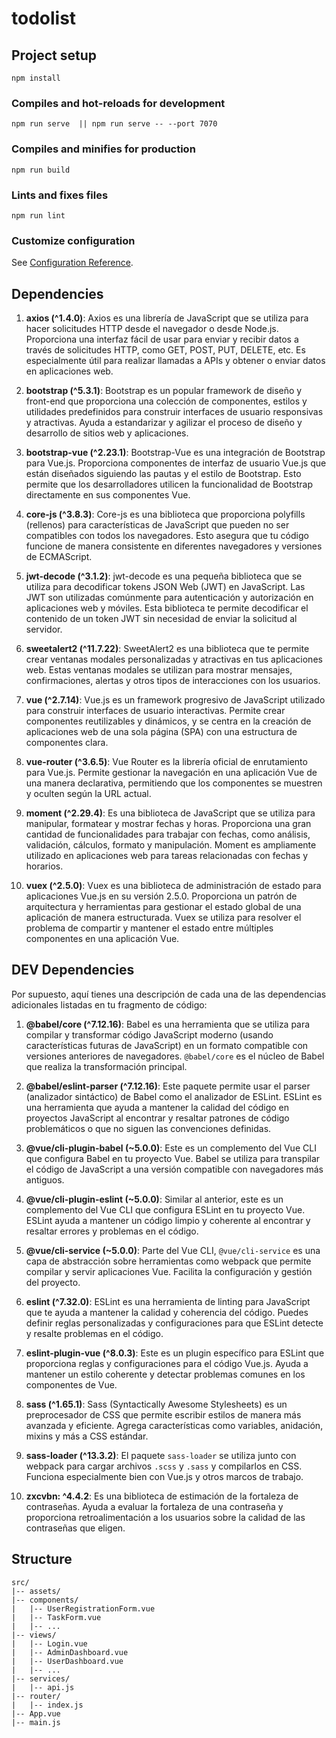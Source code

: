 # todolist

## Project setup
```
npm install
```

### Compiles and hot-reloads for development
```
npm run serve  || npm run serve -- --port 7070
```

### Compiles and minifies for production
```
npm run build
```

### Lints and fixes files
```
npm run lint
```

### Customize configuration
See [Configuration Reference](https://cli.vuejs.org/config/).

## Dependencies

1. **axios (^1.4.0)**: Axios es una librería de JavaScript que se utiliza para hacer solicitudes HTTP desde el navegador o desde Node.js. Proporciona una interfaz fácil de usar para enviar y recibir datos a través de solicitudes HTTP, como GET, POST, PUT, DELETE, etc. Es especialmente útil para realizar llamadas a APIs y obtener o enviar datos en aplicaciones web.

2. **bootstrap (^5.3.1)**: Bootstrap es un popular framework de diseño y front-end que proporciona una colección de componentes, estilos y utilidades predefinidos para construir interfaces de usuario responsivas y atractivas. Ayuda a estandarizar y agilizar el proceso de diseño y desarrollo de sitios web y aplicaciones.

3. **bootstrap-vue (^2.23.1)**: Bootstrap-Vue es una integración de Bootstrap para Vue.js. Proporciona componentes de interfaz de usuario Vue.js que están diseñados siguiendo las pautas y el estilo de Bootstrap. Esto permite que los desarrolladores utilicen la funcionalidad de Bootstrap directamente en sus componentes Vue.

4. **core-js (^3.8.3)**: Core-js es una biblioteca que proporciona polyfills (rellenos) para características de JavaScript que pueden no ser compatibles con todos los navegadores. Esto asegura que tu código funcione de manera consistente en diferentes navegadores y versiones de ECMAScript.

5. **jwt-decode (^3.1.2)**: jwt-decode es una pequeña biblioteca que se utiliza para decodificar tokens JSON Web (JWT) en JavaScript. Las JWT son utilizadas comúnmente para autenticación y autorización en aplicaciones web y móviles. Esta biblioteca te permite decodificar el contenido de un token JWT sin necesidad de enviar la solicitud al servidor.


6. **sweetalert2 (^11.7.22)**: SweetAlert2 es una biblioteca que te permite crear ventanas modales personalizadas y atractivas en tus aplicaciones web. Estas ventanas modales se utilizan para mostrar mensajes, confirmaciones, alertas y otros tipos de interacciones con los usuarios.

7. **vue (^2.7.14)**: Vue.js es un framework progresivo de JavaScript utilizado para construir interfaces de usuario interactivas. Permite crear componentes reutilizables y dinámicos, y se centra en la creación de aplicaciones web de una sola página (SPA) con una estructura de componentes clara.

8. **vue-router (^3.6.5)**: Vue Router es la librería oficial de enrutamiento para Vue.js. Permite gestionar la navegación en una aplicación Vue de una manera declarativa, permitiendo que los componentes se muestren y oculten según la URL actual.

9. **moment (^2.29.4)**: Es una biblioteca de JavaScript que se utiliza para manipular, formatear y mostrar fechas y horas. Proporciona una gran cantidad de funcionalidades para trabajar con fechas, como análisis, validación, cálculos, formato y manipulación. Moment es ampliamente utilizado en aplicaciones web para tareas relacionadas con fechas y horarios.

9. **vuex (^2.5.0)**: Vuex es una biblioteca de administración de estado para aplicaciones Vue.js en su versión 2.5.0. Proporciona un patrón de arquitectura y herramientas para gestionar el estado global de una aplicación de manera estructurada. Vuex se utiliza para resolver el problema de compartir y mantener el estado entre múltiples componentes en una aplicación Vue.


## DEV Dependencies

Por supuesto, aquí tienes una descripción de cada una de las dependencias adicionales listadas en tu fragmento de código:

1. **@babel/core (^7.12.16)**: Babel es una herramienta que se utiliza para compilar y transformar código JavaScript moderno (usando características futuras de JavaScript) en un formato compatible con versiones anteriores de navegadores. `@babel/core` es el núcleo de Babel que realiza la transformación principal.

2. **@babel/eslint-parser (^7.12.16)**: Este paquete permite usar el parser (analizador sintáctico) de Babel como el analizador de ESLint. ESLint es una herramienta que ayuda a mantener la calidad del código en proyectos JavaScript al encontrar y resaltar patrones de código problemáticos o que no siguen las convenciones definidas.

3. **@vue/cli-plugin-babel (~5.0.0)**: Este es un complemento del Vue CLI que configura Babel en tu proyecto Vue. Babel se utiliza para transpilar el código de JavaScript a una versión compatible con navegadores más antiguos.

4. **@vue/cli-plugin-eslint (~5.0.0)**: Similar al anterior, este es un complemento del Vue CLI que configura ESLint en tu proyecto Vue. ESLint ayuda a mantener un código limpio y coherente al encontrar y resaltar errores y problemas en el código.

5. **@vue/cli-service (~5.0.0)**: Parte del Vue CLI, `@vue/cli-service` es una capa de abstracción sobre herramientas como webpack que permite compilar y servir aplicaciones Vue. Facilita la configuración y gestión del proyecto.

6. **eslint (^7.32.0)**: ESLint es una herramienta de linting para JavaScript que te ayuda a mantener la calidad y coherencia del código. Puedes definir reglas personalizadas y configuraciones para que ESLint detecte y resalte problemas en el código.

7. **eslint-plugin-vue (^8.0.3)**: Este es un plugin específico para ESLint que proporciona reglas y configuraciones para el código Vue.js. Ayuda a mantener un estilo coherente y detectar problemas comunes en los componentes de Vue.

8. **sass (^1.65.1)**: Sass (Syntactically Awesome Stylesheets) es un preprocesador de CSS que permite escribir estilos de manera más avanzada y eficiente. Agrega características como variables, anidación, mixins y más a CSS estándar.

9. **sass-loader (^13.3.2)**: El paquete `sass-loader` se utiliza junto con webpack para cargar archivos `.scss` y `.sass` y compilarlos en CSS. Funciona especialmente bien con Vue.js y otros marcos de trabajo.

10. **zxcvbn: ^4.4.2**: Es una biblioteca de estimación de la fortaleza de contraseñas. Ayuda a evaluar la fortaleza de una contraseña y proporciona retroalimentación a los usuarios sobre la calidad de las contraseñas que eligen.

## Structure
```
src/
|-- assets/
|-- components/
|   |-- UserRegistrationForm.vue
|   |-- TaskForm.vue
|   |-- ...
|-- views/
|   |-- Login.vue
|   |-- AdminDashboard.vue
|   |-- UserDashboard.vue
|   |-- ...
|-- services/
|   |-- api.js
|-- router/
|   |-- index.js
|-- App.vue
|-- main.js

```